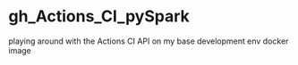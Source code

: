 # gh_Actions_CI_pySpark
playing around with the Actions CI API on my base development env docker image
